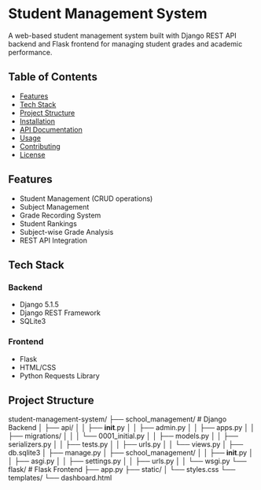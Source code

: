 # Student Management System

A web-based student management system built with Django REST API backend and Flask frontend for managing student grades and academic performance.

## Table of Contents
- [Features](#features)
- [Tech Stack](#tech-stack)
- [Project Structure](#project-structure)
- [Installation](#installation)
- [API Documentation](#api-documentation)
- [Usage](#usage)
- [Contributing](#contributing)
- [License](#license)

## Features
- Student Management (CRUD operations)
- Subject Management
- Grade Recording System
- Student Rankings
- Subject-wise Grade Analysis
- REST API Integration

## Tech Stack
### Backend
- Django 5.1.5
- Django REST Framework
- SQLite3

### Frontend
- Flask
- HTML/CSS
- Python Requests Library

## Project Structure

student-management-system/ ├── school_management/ # Django Backend │ ├── api/ │ │ ├── __init__.py │ │ ├── admin.py │ │ ├── apps.py │ │ ├── migrations/ │ │ │ └── 0001_initial.py │ │ ├── models.py │ │ ├── serializers.py │ │ ├── tests.py │ │ ├── urls.py │ │ └── views.py │ ├── db.sqlite3 │ ├── manage.py │ ├── school_management/ │ │ ├── __init__.py │ │ ├── asgi.py │ │ ├── settings.py │ │ ├── urls.py │ │ └── wsgi.py └── flask/ # Flask Frontend ├── app.py ├── static/ │ └── styles.css └── templates/ └── dashboard.html
